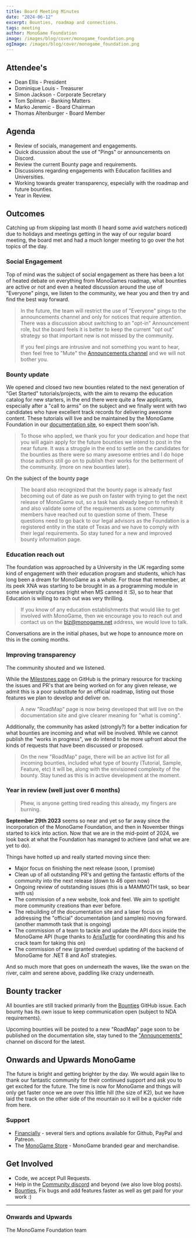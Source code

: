 ```yaml
---
title: Board Meeting Minutes
date: "2024-06-12"
excerpt: Bounties, roadmap and connections.
tags: meeting
author: MonoGame Foundation
image: /images/blog/cover/monogame_foundation.png
ogImage: /images/blog/cover/monogame_foundation.png
---
```


## Attendee's

- Dean Ellis - President
- Dominique Louis - Treasurer
- Simon Jackson - Corporate Secretary
- Tom Spilman - Banking Matters
- Marko Jeremic - Board Chairman
- Thomas Altenburger - Board Member

## Agenda

- Review of socials, management and engagements.
- Quick discussion about the use of "Pings" or announcements on Discord.
- Review the current Bounty page and requirements.
- Discussions regarding engagements with Education facilities and Universities.
- Working towards greater transparency, especially with the roadmap and future bounties.
- Year in Review.

## Outcomes

Catching up from skipping last month (I heard some avid watchers noticed) due to holidays and meetings getting in the way of our regular board meeting, the board met and had a much longer meeting to go over the hot topics of the day.

### Social Engagement

Top of mind was the subject of social engagement as there has been a lot of heated debate on everything from MonoGames roadmap, what bounties are active or not and even a heated discussion around the use of "Everyone" pings, we listen to the community, we hear you and then try and find the best way forward.

> In the future, the team will restrict the use of "Everyone" pings to the announcements channel and only for notices that require attention.  There was a discussion about switching to an "opt-in" Announcement role, but the board feels it is better to keep the current "opt out" strategy so that important new is not missed by the community.
>
> If you feel pings are intrusive and not something you want to hear, then feel free to "Mute" the [Announcements channel](https://discord.com/channels/355231098122272778/402545385416949760) and we will not bother you.

### Bounty update

We opened and closed two new bounties related to the next generation of "Get Started" tutorials/projects, with the aim to revamp the education catalog for new starters, in the end there were quite a few applicants, especially after a "call to arms" on the subject and we finally went with two candidates who have excellent track records for delivering awesome content.  These tutorials will live and be maintained by the MonoGame Foundation in our [documentation site](https://docs.monogame.net/), so expect them soon'ish.

> To those who applied, we thank you for your dedication and hope that you will again apply for the future bounties we intend to post in the near future.  It was a struggle in the end to settle on the candidates for the bounties as there were so many awesome entries and I do hope those authors still go on to publish their works for the betterment of the community. (more on new bounties later).

On the subject of the bounty page

> The board also recognized that the bounty page is already fast becoming out of date as we push on faster with trying to get the next release of MonoGame out, so a task has already begun to refresh it and also validate some of the requirements as some community members have reached out to question some of them.  These questions need to go back to our legal advisors as the Foundation is a registered entity in the state of Texas and we have to comply with their legal requirements.  So stay tuned for a new and improved bounty information page.

### Education reach out

The foundation was approached by a University in the UK regarding some kind of engagement with their education program and students, which has long been a dream for MonoGame as a whole.  For those that remember, at its peek XNA was starting to be brought in as a programming module in some university courses (right when MS canned it :S), so to hear that Education is willing to rach out was very thrilling.

> If you know of any education establishments that would like to get involved with MonoGame, then we encourage you to reach out and contact us on the [biz@monogame.net](biz@monogame.net) address, we would love to talk.

Conversations are in the initial phases, but we hope to announce more on this in the coming months.

### Improving transparency

The community shouted and we listened.

While the [Milestones page](https://github.com/MonoGame/MonoGame/milestones) on GitHub is the primary resource for tracking the issues and PR's that are being worked on for any given release, we admit this is a poor substitute for an official roadmap, listing out those features we plan to develop and deliver on.

> A new "RoadMap" page is now being developed that will live on the documentation site and give clearer meaning for "what is coming".

Additionally, the community has asked (strongly?) for a better indication for what bounties are incoming and what will be involved.  While we cannot publish the "works in progress", we do intend to be more upfront about the kinds of requests that have been discussed or proposed.

> On the new "RoadMap" page, there will be an active list for all incoming bounties, included what type of bounty (Tutorial, Sample, Feature, etc) it will be, along with the envisioned complexity of the bounty.  Stay tuned as this is in active development at the moment.

### Year in review (well just over 6 months)

> Phew, is anyone getting tired reading this already, my fingers are burning.

**September 29th 2023** seems so near and yet so far away since the incorporation of the MonoGame Foundation, and then in November things started to kick into action.
Now that we are in the mid-point of 2024, we look back at what the Foundation has managed to achieve (and what we are yet to do).

Things have hotted up and really started moving since then:

- Major focus on finishing the next release (soon, I promise)
- Clean up of all outstanding PR's and getting the fantastic efforts of the community into the next release (down to 46 open now)
- Ongoing review of outstanding issues (this is a MAMMOTH task, so bear with us)
- The commission of a new website, look and feel.  We aim to spotlight more community creations than ever before.
- The rebuilding of the documentation site and a laser focus on addressing the "official" documentation (and samples) moving forward. (another mammoth task that is ongoing)
- The commission of a team to tackle and update the API docs inside the MonoGame API (huge thanks to [ArisTurtle](https://github.com/AristurtleDev) for coordinating this and his crack team for taking this on)
- The commission of new (granted overdue) updating of the backend of MonoGame for .NET 8 and AoT strategies.

And so much more that goes on underneath the waves, like the swan on the river, calm and serene above, paddling like crazy underneath.

## Bounty tracker

All bounties are still tracked primarily from the [Bounties](https://github.com/MonoGame/MonoGame/issues/8120) GitHub issue.  Each bounty has its own issue to keep communication open (subject to NDA requirements).

Upcoming bounties will be posted to a new "RoadMap" page soon to be published on the documentation site, stay tuned to the ["Announcements"]((https://discord.com/channels/355231098122272778/402545385416949760)) channel on discord for the latest.

## Onwards and Upwards MonoGame

The future is bright and getting brighter by the day.  We would again like to thank our fantastic community for their continued support and ask you to get excited for the future.  The time is now for MonoGame and things will only get faster once we are over this little hill (the size of K2), but we have laid the track on the other side of the mountain so it will be a quicker ride from here.

### Support

- [Financially](https://monogame.net/donate/) - several tiers and options available for Github, PayPal and Patreon.
- The [MonoGame Store](https://store.monogame.net) - MonoGame branded gear and merchandise.

## Get Involved

- Code, we accept Pull Requests.
- Help in the [Community discord](https://discord.gg/monogame) and beyond (we also love blog posts).
- [Bounties](https://github.com/MonoGame/MonoGame/issues/8120), Fix bugs and add features faster as well as get paid for your work :)

---

### Onwards and Upwards

The MonoGame Foundation team